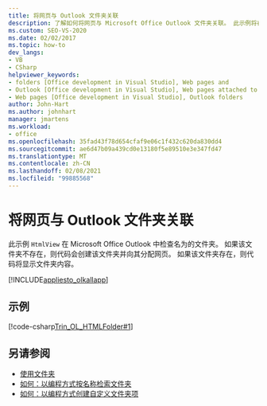 ```yaml
---
title: 将网页与 Outlook 文件夹关联
description: 了解如何将网页与 Microsoft Office Outlook 文件夹关联。 此示例将在 Outlook 中检查名为 HtmlView 的文件夹。
ms.custom: SEO-VS-2020
ms.date: 02/02/2017
ms.topic: how-to
dev_langs:
- VB
- CSharp
helpviewer_keywords:
- folders [Office development in Visual Studio], Web pages and
- Outlook [Office development in Visual Studio], Web pages attached to folders
- Web pages [Office development in Visual Studio], Outlook folders
author: John-Hart
ms.author: johnhart
manager: jmartens
ms.workload:
- office
ms.openlocfilehash: 35fad43f78d654cfaf9e06c1f432c620da830dd4
ms.sourcegitcommit: ae6d47b09a439cd0e13180f5e89510e3e347fd47
ms.translationtype: MT
ms.contentlocale: zh-CN
ms.lasthandoff: 02/08/2021
ms.locfileid: "99885568"
---
```

# <a name="associate-a-web-page-with-an-outlook-folder"></a>将网页与 Outlook 文件夹关联

  此示例 `HtmlView` 在 Microsoft Office Outlook 中检查名为的文件夹。 如果该文件夹不存在，则代码会创建该文件夹并向其分配网页。 如果该文件夹存在，则代码将显示文件夹内容。

 [!INCLUDE[appliesto_olkallapp](../vsto/includes/appliesto-olkallapp-md.md)]

## <a name="example"></a>示例
 [!code-csharp[Trin_OL_HTMLFolder#1](../vsto/codesnippet/CSharp/Trin_OL_HTMLFolder/thisaddin.cs#1)]

## <a name="see-also"></a>另请参阅
- [使用文件夹](../vsto/working-with-folders.md)
- [如何：以编程方式按名称检索文件夹](../vsto/how-to-programmatically-retrieve-a-folder-by-name.md)
- [如何：以编程方式创建自定义文件夹项](../vsto/how-to-programmatically-create-custom-folder-items.md)
